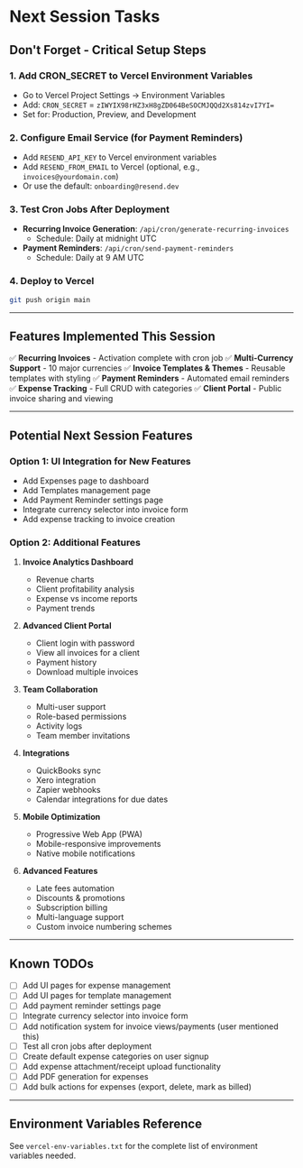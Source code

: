 # Next Session Tasks

## Don't Forget - Critical Setup Steps

### 1. Add CRON_SECRET to Vercel Environment Variables
- Go to Vercel Project Settings → Environment Variables
- Add: `CRON_SECRET` = `zIWYIX98rHZ3xH8gZD064BeSOCMJQQd2Xs814zvI7YI=`
- Set for: Production, Preview, and Development

### 2. Configure Email Service (for Payment Reminders)
- Add `RESEND_API_KEY` to Vercel environment variables
- Add `RESEND_FROM_EMAIL` to Vercel (optional, e.g., `invoices@yourdomain.com`)
- Or use the default: `onboarding@resend.dev`

### 3. Test Cron Jobs After Deployment
- **Recurring Invoice Generation**: `/api/cron/generate-recurring-invoices`
  - Schedule: Daily at midnight UTC
- **Payment Reminders**: `/api/cron/send-payment-reminders`
  - Schedule: Daily at 9 AM UTC

### 4. Deploy to Vercel
```bash
git push origin main
```

---

## Features Implemented This Session

✅ **Recurring Invoices** - Activation complete with cron job
✅ **Multi-Currency Support** - 10 major currencies
✅ **Invoice Templates & Themes** - Reusable templates with styling
✅ **Payment Reminders** - Automated email reminders
✅ **Expense Tracking** - Full CRUD with categories
✅ **Client Portal** - Public invoice sharing and viewing

---

## Potential Next Session Features

### Option 1: UI Integration for New Features
- Add Expenses page to dashboard
- Add Templates management page
- Add Payment Reminder settings page
- Integrate currency selector into invoice form
- Add expense tracking to invoice creation

### Option 2: Additional Features
1. **Invoice Analytics Dashboard**
   - Revenue charts
   - Client profitability analysis
   - Expense vs income reports
   - Payment trends

2. **Advanced Client Portal**
   - Client login with password
   - View all invoices for a client
   - Payment history
   - Download multiple invoices

3. **Team Collaboration**
   - Multi-user support
   - Role-based permissions
   - Activity logs
   - Team member invitations

4. **Integrations**
   - QuickBooks sync
   - Xero integration
   - Zapier webhooks
   - Calendar integrations for due dates

5. **Mobile Optimization**
   - Progressive Web App (PWA)
   - Mobile-responsive improvements
   - Native mobile notifications

6. **Advanced Features**
   - Late fees automation
   - Discounts & promotions
   - Subscription billing
   - Multi-language support
   - Custom invoice numbering schemes

---

## Known TODOs

- [ ] Add UI pages for expense management
- [ ] Add UI pages for template management
- [ ] Add payment reminder settings page
- [ ] Integrate currency selector into invoice form
- [ ] Add notification system for invoice views/payments (user mentioned this)
- [ ] Test all cron jobs after deployment
- [ ] Create default expense categories on user signup
- [ ] Add expense attachment/receipt upload functionality
- [ ] Add PDF generation for expenses
- [ ] Add bulk actions for expenses (export, delete, mark as billed)

---

## Environment Variables Reference
See `vercel-env-variables.txt` for the complete list of environment variables needed.
